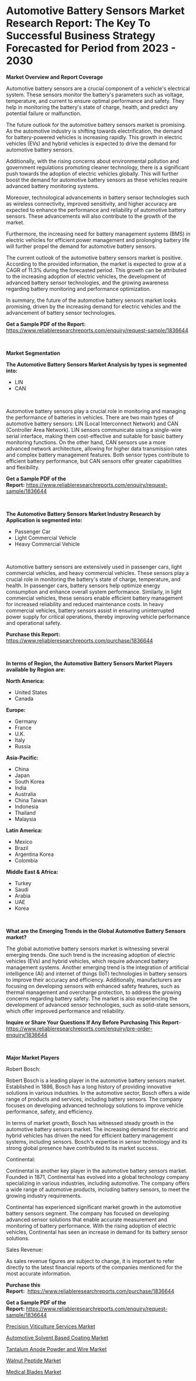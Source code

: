 <p><h1>Automotive Battery Sensors Market Research Report: The Key To Successful Business Strategy Forecasted for Period from 2023 - 2030</h1></p><p><strong>Market Overview and Report Coverage</strong></p>
<p><p>Automotive battery sensors are a crucial component of a vehicle's electrical system. These sensors monitor the battery's parameters such as voltage, temperature, and current to ensure optimal performance and safety. They help in monitoring the battery's state of charge, health, and predict any potential failure or malfunction.</p><p>The future outlook for the automotive battery sensors market is promising. As the automotive industry is shifting towards electrification, the demand for battery-powered vehicles is increasing rapidly. This growth in electric vehicles (EVs) and hybrid vehicles is expected to drive the demand for automotive battery sensors.</p><p>Additionally, with the rising concerns about environmental pollution and government regulations promoting cleaner technology, there is a significant push towards the adoption of electric vehicles globally. This will further boost the demand for automotive battery sensors as these vehicles require advanced battery monitoring systems.</p><p>Moreover, technological advancements in battery sensor technologies such as wireless connectivity, improved sensitivity, and higher accuracy are expected to enhance the performance and reliability of automotive battery sensors. These advancements will also contribute to the growth of the market.</p><p>Furthermore, the increasing need for battery management systems (BMS) in electric vehicles for efficient power management and prolonging battery life will further propel the demand for automotive battery sensors.</p><p>The current outlook of the automotive battery sensors market is positive. According to the provided information, the market is expected to grow at a CAGR of 11.3% during the forecasted period. This growth can be attributed to the increasing adoption of electric vehicles, the development of advanced battery sensor technologies, and the growing awareness regarding battery monitoring and performance optimization.</p><p>In summary, the future of the automotive battery sensors market looks promising, driven by the increasing demand for electric vehicles and the advancement of battery sensor technologies.</p></p>
<p><strong>Get a Sample PDF of the Report:</strong> <a href="https://www.reliableresearchreports.com/enquiry/request-sample/1836644">https://www.reliableresearchreports.com/enquiry/request-sample/1836644</a></p>
<p>&nbsp;</p>
<p><strong>Market Segmentation</strong></p>
<p><strong>The Automotive Battery Sensors Market Analysis by types is segmented into:</strong></p>
<p><ul><li>LIN</li><li>CAN</li></ul></p>
<p>&nbsp;</p>
<p><p>Automotive battery sensors play a crucial role in monitoring and managing the performance of batteries in vehicles. There are two main types of automotive battery sensors: LIN (Local Interconnect Network) and CAN (Controller Area Network). LIN sensors communicate using a single-wire serial interface, making them cost-effective and suitable for basic battery monitoring functions. On the other hand, CAN sensors use a more advanced network architecture, allowing for higher data transmission rates and complex battery management features. Both sensor types contribute to efficient battery performance, but CAN sensors offer greater capabilities and flexibility.</p></p>
<p><strong>Get a Sample PDF of the Report:</strong>&nbsp;<a href="https://www.reliableresearchreports.com/enquiry/request-sample/1836644">https://www.reliableresearchreports.com/enquiry/request-sample/1836644</a></p>
<p>&nbsp;</p>
<p><strong>The Automotive Battery Sensors Market Industry Research by Application is segmented into:</strong></p>
<p><ul><li>Passenger Car</li><li>Light Commercial Vehicle</li><li>Heavy Commercial Vehicle</li></ul></p>
<p>&nbsp;</p>
<p><p>Automotive battery sensors are extensively used in passenger cars, light commercial vehicles, and heavy commercial vehicles. These sensors play a crucial role in monitoring the battery's state of charge, temperature, and health. In passenger cars, battery sensors help optimize energy consumption and enhance overall system performance. Similarly, in light commercial vehicles, these sensors enable efficient battery management for increased reliability and reduced maintenance costs. In heavy commercial vehicles, battery sensors assist in ensuring uninterrupted power supply for critical operations, thereby improving vehicle performance and operational safety.</p></p>
<p><strong>Purchase this Report:</strong>&nbsp; <a href="https://www.reliableresearchreports.com/purchase/1836644">https://www.reliableresearchreports.com/purchase/1836644</a></p>
<p>&nbsp;</p>
<p><strong>In terms of Region, the Automotive Battery Sensors Market Players available by Region are:</strong></p>
<p>
    <p> <strong> North America: </strong>
        <ul>
            <li>United States</li>
            <li>Canada</li>
        </ul>
        </p> 
    <p> <strong> Europe: </strong>
        <ul>
            <li>Germany</li>
            <li>France</li>
            <li>U.K.</li>
            <li>Italy</li>
            <li>Russia</li>
        </ul>
        </p> 
    <p> <strong> Asia-Pacific: </strong>
        <ul>
            <li>China</li>
            <li>Japan</li>
            <li>South Korea</li>
            <li>India</li>
            <li>Australia</li>
            <li>China Taiwan</li>
            <li>Indonesia</li>
            <li>Thailand</li>
            <li>Malaysia</li>
        </ul>
        </p> 
    <p> <strong> Latin America: </strong>
        <ul>
            <li>Mexico</li>
            <li>Brazil</li>
            <li>Argentina Korea</li>
            <li>Colombia</li>
        </ul>
        </p> 
    <p> <strong> Middle East & Africa: </strong>
        <ul>
            <li>Turkey</li>
            <li>Saudi</li>
            <li>Arabia</li>
            <li>UAE</li>
            <li>Korea</li>
        </ul>
    </p>
    </p>
<p>&nbsp;</p>
<p><strong>What are the Emerging Trends in the Global Automotive Battery Sensors market?</strong></p>
<p><p>The global automotive battery sensors market is witnessing several emerging trends. One such trend is the increasing adoption of electric vehicles (EVs) and hybrid vehicles, which require advanced battery management systems. Another emerging trend is the integration of artificial intelligence (AI) and internet of things (IoT) technologies in battery sensors to improve their accuracy and efficiency. Additionally, manufacturers are focusing on developing sensors with enhanced safety features, such as thermal management and overcharge protection, to address the growing concerns regarding battery safety. The market is also experiencing the development of advanced sensor technologies, such as solid-state sensors, which offer improved performance and reliability.</p></p>
<p><strong>Inquire or Share Your Questions If Any Before Purchasing This Report</strong>- <a href="https://www.reliableresearchreports.com/enquiry/pre-order-enquiry/1836644">https://www.reliableresearchreports.com/enquiry/pre-order-enquiry/1836644</a></p>
<p>&nbsp;</p>
<p><strong>Major Market Players</strong></p>
<p><p>Robert Bosch:</p><p>Robert Bosch is a leading player in the automotive battery sensors market. Established in 1886, Bosch has a long history of providing innovative solutions in various industries. In the automotive sector, Bosch offers a wide range of products and services, including battery sensors. The company focuses on developing advanced technology solutions to improve vehicle performance, safety, and efficiency.</p><p>In terms of market growth, Bosch has witnessed steady growth in the automotive battery sensors market. The increasing demand for electric and hybrid vehicles has driven the need for efficient battery management systems, including sensors. Bosch's expertise in sensor technology and its strong global presence have contributed to its market success.</p><p>Continental:</p><p>Continental is another key player in the automotive battery sensors market. Founded in 1871, Continental has evolved into a global technology company specializing in various industries, including automotive. The company offers a wide range of automotive products, including battery sensors, to meet the growing industry requirements.</p><p>Continental has experienced significant market growth in the automotive battery sensors segment. The company has focused on developing advanced sensor solutions that enable accurate measurement and monitoring of battery performance. With the rising adoption of electric vehicles, Continental has seen an increase in demand for its battery sensor solutions.</p><p>Sales Revenue:</p><p>As sales revenue figures are subject to change, it is important to refer directly to the latest financial reports of the companies mentioned for the most accurate information.</p></p>
<p><strong>Purchase this Report:</strong>&nbsp;&nbsp;<a href="https://www.reliableresearchreports.com/purchase/1836644">https://www.reliableresearchreports.com/purchase/1836644</a></p>
<p></p>
<p><strong>Get a Sample PDF of the Report:</strong>&nbsp;<a href="https://www.reliableresearchreports.com/enquiry/request-sample/1836644">https://www.reliableresearchreports.com/enquiry/request-sample/1836644</a></p>
<p><p><a href="https://github.com/marloy8/Market-Research-Report-List-1/blob/main/precision-viticulture-services-market.md">Precision Viticulture Services Market</a></p><p><a href="https://medium.com/@prachi.reportprime/automotive-solvent-based-coating-market-size-market-outlook-and-market-forecast-2023-to-2030-4aa934d7edb7">Automotive Solvent Based Coating Market</a></p><p><a href="https://medium.com/@chiragreportprime/tantalum-anode-powder-and-wire-market-the-key-to-successful-business-strategy-forecast-till-2030-4bc7df9a4673">Tantalum Anode Powder and Wire Market</a></p><p><a href="https://www.linkedin.com/pulse/decoding-walnut-peptide-market-deep-dive-latest-trends/">Walnut Peptide Market</a></p><p><a href="https://www.linkedin.com/pulse/decoding-medical-blades-market-deep-dive-latest-trends-segmentation/">Medical Blades Market</a></p></p>